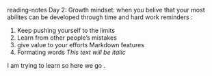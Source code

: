  reading-notes
 Day 2:
Growth mindset: when you belive that your most abilites can be developed through time and hard work 
reminders : 
 1) Keep pushing yourself to the limits 
 2) Learn from other people’s mistakes
 3) give value to your efforts 
 Markdown features 
 1) Formating words 
*This text will be italic*
 
 I am trying to learn so here we go .


